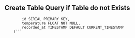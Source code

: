 ## Create Table Query if Table do not Exists
```CREATE TABLE IF NOT EXISTS sensor_data (
        id SERIAL PRIMARY KEY,
        temperature FLOAT NOT NULL,
        recorded_at TIMESTAMP DEFAULT CURRENT_TIMESTAMP
    )```